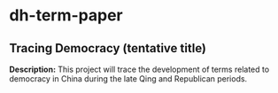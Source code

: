# dh-term-paper

## Tracing Democracy (tentative title)

**Description:**
This project will trace the development of terms related to democracy in China during the late Qing and Republican periods.

